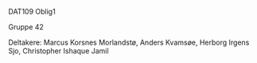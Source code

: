 DAT109 Oblig1

Gruppe 42

Deltakere: Marcus Korsnes Morlandstø, Anders Kvamsøe, Herborg Irgens Sjo, Christopher Ishaque Jamil
